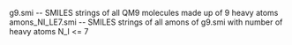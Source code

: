 
g9.smi -- SMILES strings of all QM9 molecules made up of 9 heavy atoms
amons_NI_LE7.smi -- SMILES strings of all amons of g9.smi with number of heavy atoms N_I <= 7

